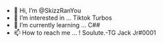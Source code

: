 - 👋 Hi, I’m @SkizzRanYou
- 👀 I’m interested in ...  Tiktok Turbos
- 🌱 I’m currently learning ... C##
- 📫 How to reach me ...
! Soulute.-TG Jack Jr#0001
<!---
SkizzRanYou/SkizzRanYou is a ✨ special ✨ repository because its `README.md` (this file) appears on your GitHub profile.
You can click the Preview link to take a look at your changes.
--->
